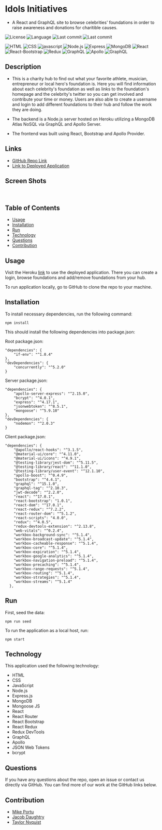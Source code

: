 # Idols Initiatives
* A React and GraphQL site to browse celebrities' foundations in order to raise awareness and donations for charitible causes.

![License](https://img.shields.io/badge/license-ISC-brightgreen)
![Language](https://img.shields.io/github/languages/top/taylornyquist/idols-initiatives)
![Last commit](https://img.shields.io/github/last-commit/taylornyquist/idols-initiatives)
![Last commit](https://img.shields.io/github/contributors/taylornyquist/idols-initiatives)

![HTML](https://img.shields.io/badge/-HTML-brightgreen) ![CSS](https://img.shields.io/badge/-CSS-green) ![javascript](https://img.shields.io/badge/-javascript-yellowgreen) ![Node.js](https://img.shields.io/badge/-Node.js-yellow) ![Express](https://img.shields.io/badge/-Express.js-orange) ![MongoDB](https://img.shields.io/badge/-MongoDB-red) ![React](https://img.shields.io/badge/-React-blue) ![React-Bootstrap](https://img.shields.io/badge/-React_Bootstrap-lightgrey) ![Redux](https://img.shields.io/badge/-Redux-blueviolet) ![GraphQL](https://img.shields.io/badge/-GraphQL-ff69b4) ![Apollo](https://img.shields.io/badge/-Apollo-9cf) ![GraphQL](https://img.shields.io/badge/-GraphQL-brightgreen)

## Description
* This is a charity hub to find out what your favorite athlete, musician, entrepreneur or local hero's foundation is.  Here you will find information about each celebrity's foundation as well as links to the foundation's homepage and the celebrity's twitter so you can get involved and contribute your time or money.  Users are also able to create a username and login to add different foundations to their hub and follow the work they are doing.

* The backend is a Node.js server hosted on Heroku utilizing a MongoDB Atlas NoSQL via GraphQL and Apollo Server.

* The frontend was built using React, Bootstrap and Apollo Provider.

## Links
* [GitHub Repo Link](https://github.com/taylornyquist/idols-initiatives)
* [Link to Deployed Application](https://radiant-temple-46938.herokuapp.com/)

## Screen Shots

<img src="./client/public/screen-shots/screen-shot1.png" alt="" />
<img src="./client/public/screen-shots/screen-shot2.png" alt="" />
<img src="./client/public/screen-shots/screen-shot3.png" alt="" />
<img src="./client/public/screen-shots/screen-shot4.png" alt="" />
<img src="./client/public/screen-shots/screen-shot5.png" alt="" />
<img src="./client/public/screen-shots/screen-shot6.png" alt="" />
<img src="./client/public/screen-shots/screen-shot7.png" alt="" />
<img src="./client/public/screen-shots/screen-shot8.png" alt="" />

## Table of Contents

* [Usage](#usage)
* [Installation](#installation)
* [Run](#run)
* [Technology](#technology)
* [Questions](#questions)
* [Contribution](#contribution)

## Usage
Visit the Heroku [link](https://radiant-temple-46938.herokuapp.com/) to use the deployed application.  There you can create a login, browse foundations and add/remove foundations from your hub.

To run application locally, go to GitHub to clone the repo to your machine.

## Installation
To install necessary dependencies, run the following command:
```
npm install
```
This should install the following dependencies into package.json:

Root package.json:
```
"dependencies": {
    "if-env": "^1.0.4"
},
"devDependencies": {
    "concurrently": "^5.2.0"
} 
```

Server package.json:
```
"dependencies": {
    "apollo-server-express": "^2.15.0",
    "bcrypt": "^4.0.1",
    "express": "^4.17.1",
    "jsonwebtoken": "^8.5.1",
    "mongoose": "^5.9.10"
},
"devDependencies": {
    "nodemon": "^2.0.3"
}
```

Client package.json:
```
"dependencies": {
    "@apollo/react-hooks": "^3.1.5",
    "@material-ui/core": "^4.11.0",
    "@material-ui/icons": "^4.9.1",
    "@testing-library/jest-dom": "^5.11.5",
    "@testing-library/react": "^11.1.0",
    "@testing-library/user-event": "^12.1.10",
    "apollo-boost": "^0.4.9",
    "bootstrap": "^4.4.1",
    "graphql": "^15.1.0",
    "graphql-tag": "^2.10.3",
    "jwt-decode": "^2.2.0",
    "react": "^17.0.1",
    "react-bootstrap": "1.0.1",
    "react-dom": "^17.0.1",
    "react-redux": "^7.2.2",
    "react-router-dom": "^5.1.2",
    "react-scripts": "4.0.0",
    "redux": "^4.0.5",
    "redux-devtools-extension": "^2.13.8",
    "web-vitals": "^0.2.4",
    "workbox-background-sync": "^5.1.4",
    "workbox-broadcast-update": "^5.1.4",
    "workbox-cacheable-response": "^5.1.4",
    "workbox-core": "^5.1.4",
    "workbox-expiration": "^5.1.4",
    "workbox-google-analytics": "^5.1.4",
    "workbox-navigation-preload": "^5.1.4",
    "workbox-precaching": "^5.1.4",
    "workbox-range-requests": "^5.1.4",
    "workbox-routing": "^5.1.4",
    "workbox-strategies": "^5.1.4",
    "workbox-streams": "^5.1.4"
  },
```

## Run
First, seed the data:
```
npm run seed
```

To run the application as a local host, run:

```
npm start
```

## Technology
This application used the following technology:

* HTML
* CSS
* JavaScript
* Node.js
* Express.js
* MongoDB
* Mongoose JS
* React
* React Router
* React Bootstrap
* React Redux
* Redux DevTools
* GraphQL
* Apollo
* JSON Web Tokens
* bcrypt

## Questions
If you have any questions about the repo, open an issue or contact us directly via GitHub.  You can find more of our work at the GitHub links below.


## Contribution
* [Mike Portu](https://github.com/mlportu)
* [Jacob Daughtry](https://github.com/akutozo)
* [Taylor Nyquist](https://github.com/taylornyquist)